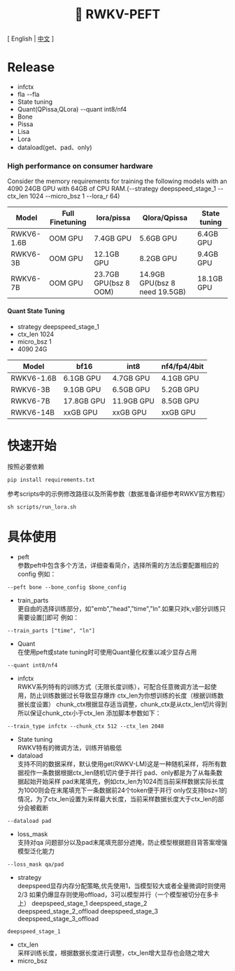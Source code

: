 
<h1 align="center"> <p>🦚 RWKV-PEFT</p></h1>

\[ English | [中文](README_zh.md) \]

# Release
- infctx
- fla --fla
- State tuning
- Quant(QPissa,QLora) --quant int8/nf4
- Bone
- Pissa
- Lisa
- Lora
- dataload(get、pad、only)
### High performance on consumer hardware

Consider the memory requirements for training the following models with an 4090 24GB GPU with 64GB of CPU RAM.(--strategy deepspeed_stage_1 --ctx_len 1024 --micro_bsz 1 --lora_r 64)

|   Model         | Full Finetuning | lora/pissa  | Qlora/Qpissa | State tuning |
| --------- | ---- | ---- | ---- | ---- |
| RWKV6-1.6B | OOM GPU | 7.4GB GPU | 5.6GB GPU | 6.4GB GPU |
| RWKV6-3B | OOM GPU | 12.1GB GPU | 8.2GB GPU | 9.4GB GPU |
| RWKV6-7B | OOM GPU | 23.7GB GPU(bsz 8 OOM) | 14.9GB GPU(bsz 8 need 19.5GB) | 18.1GB GPU |
#### Quant State Tuning
- strategy deepspeed_stage_1
- ctx_len 1024
- micro_bsz 1
- 4090 24G

|   Model         | bf16 | int8  | nf4/fp4/4bit |
| --------- | ---- | ---- | ---- |
| RWKV6-1.6B | 6.1GB GPU | 4.7GB GPU | 4.1GB GPU |
| RWKV6-3B | 9.1GB GPU | 6.5GB GPU | 5.2GB GPU |
| RWKV6-7B | 17.8GB GPU | 11.9GB GPU | 8.5GB GPU |
| RWKV6-14B | xxGB GPU | xxGB GPU | xxGB GPU |
# 快速开始
按照必要依赖
```
pip install requirements.txt
```
参考scripts中的示例修改路径以及所需参数（数据准备详细参考RWKV官方教程）
```
sh scripts/run_lora.sh
```
# 具体使用
- peft  
参数peft中包含多个方法，详细查看简介，选择所需的方法后要配置相应的config
例如：
```
--peft bone --bone_config $bone_config
```
- train_parts  
更自由的选择训练部分，如"emb","head","time","ln".如果只对k,v部分训练只需要设置[]即可
例如：
```
--train_parts ["time", "ln"]
```
- Quant  
在使用peft或state tuning时可使用Quant量化权重以减少显存占用
```
--quant int8/nf4
```
- infctx  
RWKV系列特有的训练方式（无限长度训练），可配合任意微调方法一起使用，防止训练数据过长导致显存爆炸
ctx_len为你想训练的长度（根据训练数据长度设置） 
chunk_ctx根据显存适当调整，chunk_ctx是从ctx_len切片得到所以保证chunk_ctx小于ctx_len
添加脚本参数如下：
```
--train_type infctx --chunk_ctx 512 --ctx_len 2048
```
- State tuning  
RWKV特有的微调方法，训练开销极低
- dataload  
支持不同的数据采样，默认使用get(RWKV-LM)这是一种随机采样，将所有数据视作一条数据根据ctx_len随机切片便于并行
pad、only都是为了从每条数据起始开始采样
pad末尾填充，例如ctx_len为1024而当前采样数据实际长度为1000则会在末尾填充下一条数据前24个token便于并行
only仅支持bsz=1的情况，为了ctx_len设置为采样最大长度，当前采样数据长度大于ctx_len的部分会被截断
```
--dataload pad
```
- loss_mask  
支持对qa 问题部分以及pad末尾填充部分遮掩，防止模型根据题目背答案增强模型泛化能力
```
--loss_mask qa/pad
```
- strategy  
deepspeed显存内存分配策略,优先使用1，当模型较大或者全量微调时则使用2/3 如果仍爆显存则使用offload，3可以模型并行（一个模型被切分在多卡上）
deepspeed_stage_1
deepspeed_stage_2
deepspeed_stage_2_offload
deepspeed_stage_3
deepspeed_stage_3_offload
```
deepspeed_stage_1
```
- ctx_len  
采样训练长度，根据数据长度进行调整，ctx_len增大显存也会随之增大
- micro_bsz  
